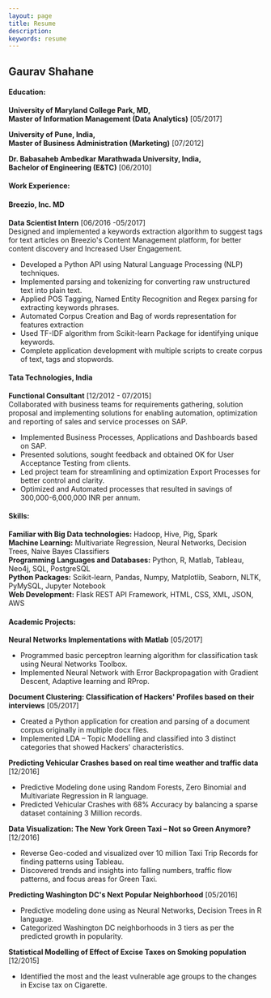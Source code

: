 ```yaml
---
layout: page
title: Resume
description:
keywords: resume
---
```


## Gaurav Shahane

#### Education:

**University of Maryland College Park, MD,**  
**Master of Information Management (Data Analytics)** [05/2017]

**University of Pune, India,**  
**Master of Business Administration (Marketing)** [07/2012]

**Dr. Babasaheb Ambedkar Marathwada University, India,**  
**Bachelor of Engineering (E&amp;TC)** [06/2010]

#### Work Experience:

#### Breezio, Inc. MD
**Data Scientist Intern** [06/2016 -05/2017]  
Designed and implemented a keywords extraction algorithm to suggest tags for text articles on Breezio&#39;s
Content Management platform, for better content discovery and Increased User Engagement.
* Developed a Python API using Natural Language Processing (NLP) techniques.
* Implemented parsing and tokenizing for converting raw unstructured text into plain text.
* Applied POS Tagging, Named Entity Recognition and Regex parsing for extracting keywords phrases.
* Automated Corpus Creation and Bag of words representation for features extraction
* Used TF-IDF algorithm from Scikit-learn Package for identifying unique keywords.
* Complete application development with multiple scripts to create corpus of text, tags and stopwords.

#### Tata Technologies, India
**Functional Consultant** [12/2012 - 07/2015]  
Collaborated with business teams for requirements gathering, solution proposal and implementing solutions for enabling automation, optimization and reporting of sales and service processes on SAP.
* Implemented Business Processes, Applications and Dashboards based on SAP.
* Presented solutions, sought feedback and obtained OK for User Acceptance Testing from clients.
* Led project team for streamlining and optimization Export Processes for better control and clarity.
* Optimized and Automated processes that resulted in savings of 300,000-6,000,000 INR per annum.

#### Skills:
**Familiar with Big Data technologies:** Hadoop, Hive, Pig, Spark  
**Machine Learning:** Multivariate Regression, Neural Networks, Decision Trees, Naive Bayes Classifiers  
**Programming Languages and Databases:** Python, R, Matlab, Tableau, Neo4j, SQL, PostgreSQL  
**Python Packages:** Scikit-learn, Pandas, Numpy, Matplotlib, Seaborn, NLTK, PyMySQL, Jupyter Notebook  
**Web Development:** Flask REST API Framework, HTML, CSS, XML, JSON, AWS  

#### Academic Projects:
**Neural Networks Implementations with Matlab** [05/2017]
* Programmed basic perceptron learning algorithm for classification task using Neural Networks Toolbox.
* Implemented Neural Network with Error Backpropagation with Gradient Descent, Adaptive learning and RProp.

**Document Clustering: Classification of Hackers&#39; Profiles based on their interviews** [05/2017]
* Created a Python application for creation and parsing of a document corpus originally in multiple docx files.
* Implemented LDA – Topic Modelling and classified into 3 distinct categories that showed Hackers&#39; characteristics.

**Predicting Vehicular Crashes based on real time weather and traffic data** [12/2016]
* Predictive Modeling done using Random Forests, Zero Binomial and Multivariate Regression in R language.
* Predicted Vehicular Crashes with 68% Accuracy by balancing a sparse dataset containing 3 Million records.

**Data Visualization: The New York Green Taxi – Not so Green Anymore?** [12/2016]
* Reverse Geo-coded and visualized over 10 million Taxi Trip Records for finding patterns using Tableau.
* Discovered trends and insights into falling numbers, traffic flow patterns, and focus areas for Green Taxi.

**Predicting Washington DC&#39;s Next Popular Neighborhood** [05/2016]
* Predictive modeling done using as Neural Networks, Decision Trees in R language.
* Categorized Washington DC neighborhoods in 3 tiers as per the predicted growth in popularity.

**Statistical Modelling of Effect of Excise Taxes on Smoking population** [12/2015]
- Identified the most and the least vulnerable age groups to the changes in Excise tax on Cigarette.
